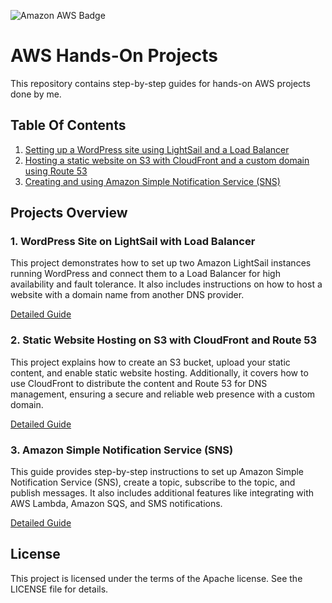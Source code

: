 ![Amazon AWS Badge](https://img.shields.io/badge/Amazon%20AWS-232F3E?logo=amazonaws&logoColor=fff&style=for-the-badge)
# AWS Hands-On Projects
This repository contains step-by-step guides for hands-on AWS projects done by me.

## Table Of Contents

1. [Setting up a WordPress site using LightSail and a Load Balancer](#1-wordpress-site-on-lightsail-with-load-balancer)
3. [Hosting a static website on S3 with CloudFront and a custom domain using Route 53](#2-static-website-hosting-on-s3-with-cloudfront-and-route-53)
4. [Creating and using Amazon Simple Notification Service (SNS)](#3-amazon-simple-notification-service-sns)

## Projects Overview

### 1. WordPress Site on LightSail with Load Balancer

This project demonstrates how to set up two Amazon LightSail instances running WordPress and connect them to a Load Balancer for high availability and fault tolerance. It also includes instructions on how to host a website with a domain name from another DNS provider.

[Detailed Guide](./Handson-AmazonLightsail.md)

### 2. Static Website Hosting on S3 with CloudFront and Route 53

This project explains how to create an S3 bucket, upload your static content, and enable static website hosting. 
Additionally, it covers how to use CloudFront to distribute the content and Route 53 for DNS management, ensuring a secure and reliable web presence with a custom domain.

[Detailed Guide](./Handson-S3_Static_Website.md)

### 3. Amazon Simple Notification Service (SNS)

This guide provides step-by-step instructions to set up Amazon Simple Notification Service (SNS), create a topic, subscribe to the topic, and publish messages. 
It also includes additional features like integrating with AWS Lambda, Amazon SQS, and SMS notifications.

[Detailed Guide](./Handson-SNS.md)

## License

This project is licensed under the terms of the Apache license. See the LICENSE file for details.
